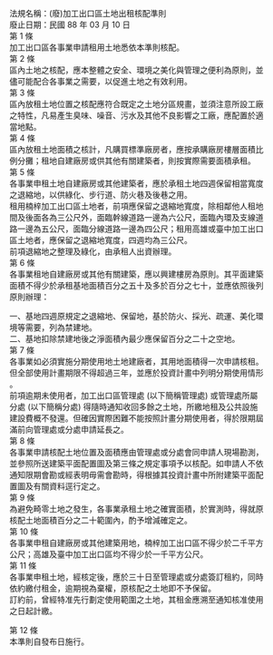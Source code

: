 法規名稱：(廢)加工出口區土地出租核配準則  
廢止日期：民國 88 年 03 月 10 日  
第 1 條  
加工出口區各事業申請租用土地悉依本準則核配。  
第 2 條  
區內土地之核配，應本整體之安全、環境之美化與管理之便利為原則，並  
儘可能配合各事業之需要，以促進土地之有效利用。  
第 3 條  
區內放租土地位置之核配應符合既定之土地分區規畫，並須注意所設工廠  
之特性，凡易產生臭味、噪音、污水及其他不良影響之工廠，應配置於適  
當地點。  
第 4 條  
區內放租土地面積之核計，凡購買標準廠房者，應按承購廠房樓層面積比  
例分攤；租地自建廠房或供其他有關建築者，則按實際需要面積承租。  
第 5 條  
各事業申租土地自建廠房或其他建築者，應於承租土地四週保留相當寬度  
之退縮地，以供綠化、步行道、防火巷及後巷之用。  
租用楠梓加工出口區土地者，前項應保留之退縮地寬度，除相鄰他人租地  
間及後面各為三公尺外，面臨幹線道路一邊為六公尺，面臨內環及支線道  
路一邊為五公尺，面臨分線道路一邊為四公尺；租用高雄或臺中加工出口  
區土地者，應保留之退縮地寬度，四週均為三公尺。  
前項退縮地之整理及綠化，由承租人出資辦理。  
第 6 條  
各事業租地自建廠房或其他有關建築，應以興建樓房為原則。其平面建築  
面積不得少於承租基地面積百分之五十及多於百分之七十，並應依照後列  
原則辦理：  


一、基地四週原規定之退縮地、保留地，基於防火、採光、疏運、美化環  
境等需要，列為禁建地。  
二、基地扣除禁建地後之淨面積內最少應保留百分之二十之空地。  
第 7 條  
各事業如必須實施分期使用地土地建廠者，其用地面積得一次申請核租。  
但全部使用計畫期限不得超過三年，並應於投資計畫中列明分期使用情形  
。  
前項逾期未使用者，加工出口區管理處 (以下簡稱管理處) 或管理處所屬  
分處 (以下簡稱分處) 得隨時通知收回多餘之土地，所繳地租及公共設施  
建設費概不發還。但確因實際困難不能按照計畫分期使用者，得於限期屆  
滿前向管理處或分處申請延長之。  
第 8 條  
各事業申請核配土地位置及面積應由管理處或分處會同申請人現場勘測，  
並參照所送建築平面配置圖及第三條之規定事項予以核配。如申請人不依  
通知限期會勘或經表明毋需會勘時，得根據其投資計畫中所附建築平面配  
置圖及有關資料逕行定之。  
第 9 條  
為避免畸零土地之發生，各事業承租土地之確實面積，於實測時，得就原  
核配土地面積百分之二十範圍內，酌予增減確定之。  
第 10 條  
各事業申租自建廠房或其他建築用地，楠梓加工出口區不得少於二千平方  
公尺；高雄及臺中加工出口區均不得少於一千平方公尺。  
第 11 條  
各事業申租土地，經核定後，應於三十日至管理處或分處簽訂租約，同時  
依約繳付租金，逾期視為棄權，原核配之土地即不予保留。  
訂約前，曾經特准先行劃定使用範圍之土地，其租金應溯至通知核准使用  
之日起計繳。  


第 12 條  
本準則自發布日施行。  


